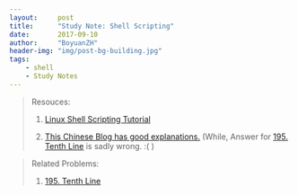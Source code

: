 ```yaml
---
layout:     post
title:      "Study Note: Shell Scripting"
date:       2017-09-10
author:     "BoyuanZH"
header-img: "img/post-bg-building.jpg"
tags:
    - shell
    - Study Notes
---
```



> Resouces: 
> 
> 1. [Linux Shell Scripting Tutorial](http://www.freeos.com/guides/lsst/)
> 
> 2. [This Chinese Blog has good explanations.](http://www.cnblogs.com/grandyang/p/5376902.html) (While, Answer for [195. Tenth Line](https://leetcode.com/problems/tenth-line/description/) is sadly wrong. :( )




> Related Problems:
> 
> 1. [195. Tenth Line](https://leetcode.com/problems/tenth-line/description/)